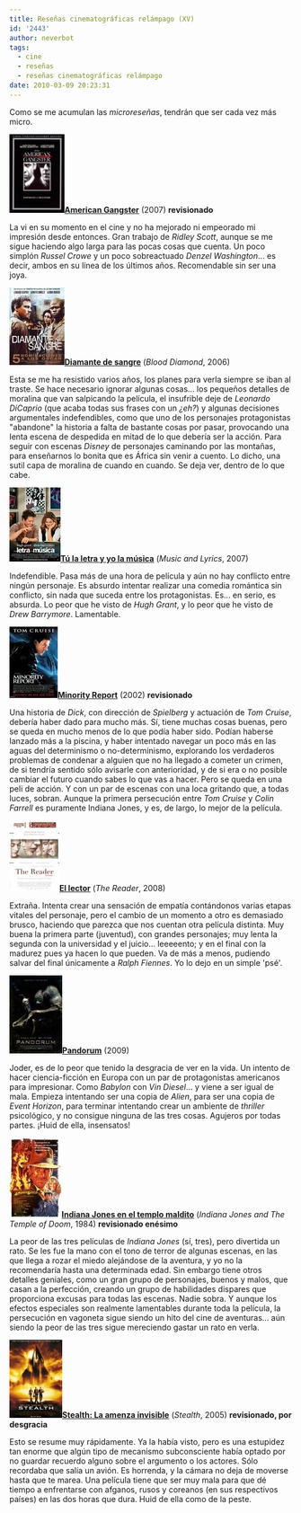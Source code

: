 ```yaml
---
title: Reseñas cinematográficas relámpago (XV)
id: '2443'
author: neverbot
tags:
  - cine
  - reseñas
  - reseñas cinematográficas relámpago
date: 2010-03-09 20:23:31
---
```


Como se me acumulan las _microreseñas_, tendrán que ser cada vez más micro.

**![201003091943.jpg](./resenas-cinematograficas-relampago-xv/201003091943.jpg)[American Gangster](http://www.imdb.com/title/tt0765429/)** (2007) **revisionado**

La vi en su momento en el cine y no ha mejorado ni empeorado mi impresión desde entonces. Gran trabajo de _Ridley Scott_, aunque se me sigue haciendo algo larga para las pocas cosas que cuenta. Un poco simplón _Russel Crowe_ y un poco sobreactuado _Denzel Washington_... es decir, ambos en su línea de los últimos años. Recomendable sin ser una joya.

**![201003091951.jpg](./resenas-cinematograficas-relampago-xv/201003091951.jpg)[Diamante de sangre](http://www.imdb.com/title/tt0450259/)** (_Blood Diamond_, 2006)

Esta se me ha resistido varios años, los planes para verla siempre se iban al traste. Se hace necesario ignorar algunas cosas... los pequeños detalles de moralina que van salpicando la película, el insufrible deje de _Leonardo DiCaprio_ (que acaba todas sus frases con un _¿eh?_) y algunas decisiones argumentales indefendibles, como que uno de los personajes protagonistas "abandone" la historia a falta de bastante cosas por pasar, provocando una lenta escena de despedida en mitad de lo que debería ser la acción. Para seguir con escenas _Disney_ de personajes caminando por las montañas, para enseñarnos lo bonita que es África sin venir a cuento. Lo dicho, una sutil capa de moralina de cuando en cuando. Se deja ver, dentro de lo que cabe.

**![201003091953.jpg](./resenas-cinematograficas-relampago-xv/201003091953.jpg)[Tú la letra y yo la música](http://www.imdb.com/title/tt0758766/)** (_Music and Lyrics_, 2007)

Indefendible. Pasa más de una hora de película y aún no hay conflicto entre ningún personaje. Es absurdo intentar realizar una comedia romántica sin conflicto, sin nada que suceda entre los protagonistas. Es... en serio, es absurda. Lo peor que he visto de _Hugh Grant_, y lo peor que he visto de _Drew Barrymore_. Lamentable.

**![201003092000.jpg](./resenas-cinematograficas-relampago-xv/201003092000.jpg)[Minority Report](http://www.imdb.com/title/tt0181689/)** (2002) **revisionado**

Una historia de _Dick_, con dirección de _Spielberg_ y actuación de _Tom Cruise_, debería haber dado para mucho más. Sí, tiene muchas cosas buenas, pero se queda en mucho menos de lo que podía haber sido. Podían haberse lanzado más a la piscina, y haber intentado navegar un poco más en las aguas del determinismo o no-determinismo, explorando los verdaderos problemas de condenar a alguien que no ha llegado a cometer un crimen, de si tendría sentido sólo avisarle con anterioridad, y de si era o no posible cambiar el futuro cuando sabes lo que vas a hacer. Pero se queda en una peli de acción. Y con un par de escenas con una loca gritando que, a todas luces, sobran. Aunque la primera persecución entre _Tom Cruise_ y _Colin Farrell_ es puramente Indiana Jones, y es, de largo, lo mejor de la película.

**![201003092004.jpg](./resenas-cinematograficas-relampago-xv/201003092004.jpg)[El lector](http://www.imdb.com/title/tt0976051/)** (_The Reader_, 2008)

Extraña. Intenta crear una sensación de empatía contándonos varias etapas vitales del personaje, pero el cambio de un momento a otro es demasiado brusco, haciendo que parezca que nos cuentan otra película distinta. Muy buena la primera parte (juventud), con grandes personajes; muy lenta la segunda con la universidad y el juicio... leeeeento; y en el final con la madurez pues ya hacen lo que pueden. Va de más a menos, pudiendo salvar del final únicamente a _Ralph Fiennes_. Yo lo dejo en un simple 'psé'.

**![201003092007.jpg](./resenas-cinematograficas-relampago-xv/201003092007.jpg)[Pandorum](http://www.imdb.com/title/tt1188729/)** (2009)

Joder, es de lo peor que tenido la desgracia de ver en la vida. Un intento de hacer ciencia-ficción en Europa con un par de protagonistas americanos para impresionar. Como _Babylon_ con _Vin Diesel_... y viene a ser igual de mala. Empieza intentando ser una copia de _Alien_, para ser una copia de _Event Horizon_, para terminar intentando crear un ambiente de _thriller_ psicológico, y no consigue ninguna de las tres cosas. Agujeros por todas partes. ¡Huid de ella, insensatos!

**![201003092014.jpg](./resenas-cinematograficas-relampago-xv/201003092014.jpg)[Indiana Jones en el templo maldito](http://www.imdb.com/title/tt0087469/)** (_Indiana Jones and The Temple of Doom_, 1984) **revisionado enésimo**

La peor de las tres películas de _Indiana Jones_ (sí, tres), pero divertida un rato. Se les fue la mano con el tono de terror de algunas escenas, en las que llega a rozar el miedo alejándose de la aventura, y yo no la recomendaría hasta una determinada edad. Sin embargo tiene otros detalles geniales, como un gran grupo de personajes, buenos y malos, que casan a la perfección, creando un grupo de habilidades dispares que proporciona excusas para todas las escenas. Nadie sobra. Y aunque los efectos especiales son realmente lamentables durante toda la película, la persecución en vagoneta sigue siendo un hito del cine de aventuras... aún siendo la peor de las tres sigue mereciendo gastar un rato en verla.

**![201003092017.jpg](./resenas-cinematograficas-relampago-xv/201003092017.jpg)[Stealth: La amenza invisible](http://www.imdb.com/title/tt0382992/)** (_Stealth_, 2005) **revisionado, por desgracia**

Esto se resume muy rápidamente. Ya la había visto, pero es una estupidez tan enorme que algún tipo de mecanismo subconsciente había optado por no guardar recuerdo alguno sobre el argumento o los actores. Sólo recordaba que salía un avión. Es horrenda, y la cámara no deja de moverse hasta que te marea. Una película tiene que ser muy mala para que dé tiempo a enfrentarse con afganos, rusos y coreanos (en sus respectivos países) en las dos horas que dura. Huid de ella como de la peste.